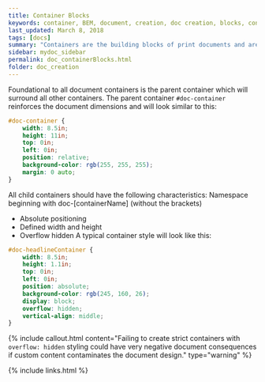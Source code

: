 ```yaml
---
title: Container Blocks
keywords: container, BEM, document, creation, doc creation, blocks, container block
last_updated: March 8, 2018
tags: [docs]
summary: "Containers are the building blocks of print documents and are necessary for the proper viewing and publishing of library pieces. Created properly, containers will ensure the correct placement of objects on the page and will protect objects from malformed content in other containers. "
sidebar: mydoc_sidebar
permalink: doc_containerBlocks.html
folder: doc_creation
---
```


Foundational to all document containers is the parent container which will surround all other containers. The parent container ```#doc-container``` reinforces the document dimensions and will look similar to this:

```css
#doc-container {
    width: 8.5in;
    height: 11in;
    top: 0in;
    left: 0in;  
    position: relative;
    background-color: rgb(255, 255, 255);
    margin: 0 auto;
}
```
All child containers should have the following characteristics:
Namespace beginning with doc-[containerName] (without the brackets)
- Absolute positioning
- Defined width and height
- Overflow hidden
A typical container style will look like this:

```css
#doc-headlineContainer {
    width: 8.5in;
    height: 1.1in;
    top: 0in;
    left: 0in;
    position: absolute;
    background-color: rgb(245, 160, 26);
    display: block;
    overflow: hidden;
    vertical-align: middle;
}
```
{% include callout.html content="Failing to create strict containers with  ```overflow: hidden```  styling could have very negative document consequences if custom content contaminates the document design." type="warning" %}

{% include links.html %}
